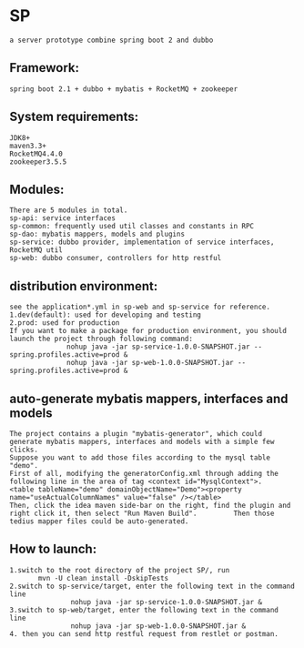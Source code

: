 # SP
	a server prototype combine spring boot 2 and dubbo

## Framework:
	spring boot 2.1 + dubbo + mybatis + RocketMQ + zookeeper 
	
## System requirements:
	JDK8+  
	maven3.3+
	RocketMQ4.4.0
	zookeeper3.5.5

## Modules:
	There are 5 modules in total.  
	sp-api: service interfaces  
	sp-common: frequently used util classes and constants in RPC  
	sp-dao: mybatis mappers, models and plugins  
	sp-service: dubbo provider, implementation of service interfaces, RocketMQ util  
	sp-web: dubbo consumer, controllers for http restful  

## distribution environment:  
	see the application*.yml in sp-web and sp-service for reference.  
	1.dev(default): used for developing and testing  
	2.prod: used for production  
	If you want to make a package for production environment, you should launch the project through following command:
                  nohup java -jar sp-service-1.0.0-SNAPSHOT.jar --spring.profiles.active=prod &  
                  nohup java -jar sp-web-1.0.0-SNAPSHOT.jar --spring.profiles.active=prod &  

## auto-generate mybatis mappers, interfaces and models
	The project contains a plugin "mybatis-generator", which could generate mybatis mappers, interfaces and models with a simple few clicks.   
	Suppose you want to add those files according to the mysql table "demo".   
	First of all, modifying the generatorConfig.xml through adding the following line in the area of tag <context id="MysqlContext">.    
	<table tableName="demo" domainObjectName="Demo"><property name="useActualColumnNames" value="false" /></table>  
	Then, click the idea maven side-bar on the right, find the plugin and right click it, then select "Run Maven Build".   	     Then those tedius mapper files could be auto-generated.     

## How to launch:   
	1.switch to the root directory of the project SP/, run    
	   	   mvn -U clean install -DskipTests  
	2.switch to sp-service/target, enter the following text in the command line  
                   nohup java -jar sp-service-1.0.0-SNAPSHOT.jar &  
	3.switch to sp-web/target, enter the following text in the command line  
                   nohup java -jar sp-web-1.0.0-SNAPSHOT.jar &  
	4. then you can send http restful request from restlet or postman.  
